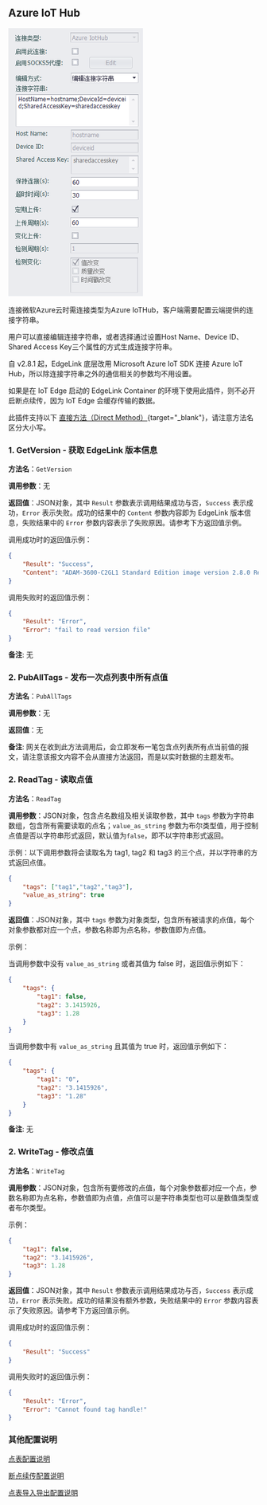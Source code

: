 ## Azure IoT Hub

![](MQTT_azureconnect.png)

连接微软Azure云时需连接类型为Azure IoTHub，客户端需要配置云端提供的连接字符串。

用户可以直接编辑连接字符串，或者选择通过设置Host Name、Device ID、Shared Access Key三个属性的方式生成连接字符串。

自 v2.8.1 起，EdgeLink 底层改用 Microsoft Azure IoT SDK 连接 Azure IoT Hub，所以除连接字符串之外的通信相关的参数均不用设置。

如果是在 IoT Edge 启动的 EdgeLink Container 的环境下使用此插件，则不必开启断点续传，因为 IoT Edge 会缓存传输的数据。

此插件支持以下 [直接方法（Direct Method）](https://docs.microsoft.com/en-us/azure/iot-hub/iot-hub-devguide-direct-methods){target="_blank"}，请注意方法名区分大小写。

### 1. GetVersion - 获取 EdgeLink 版本信息

**方法名**：`GetVersion`

**调用参数**：无

**返回值**：JSON对象，其中 `Result` 参数表示调用结果成功与否，`Success` 表示成功，`Error` 表示失败。成功的结果中的 `Content` 参数内容即为 EdgeLink 版本信息，失败结果中的 `Error` 参数内容表示了失败原因。请参考下方返回值示例。

调用成功时的返回值示例：
```json
{
	"Result": "Success",
	"Content": "ADAM-3600-C2GL1 Standard Edition image version 2.8.0 Release Dec 29 2021"
}
```

调用失败时的返回值示例：
```json
{
	"Result": "Error",
	"Error": "fail to read version file"
}
```

**备注**: 无

### 2. PubAllTags - 发布一次点列表中所有点值

**方法名**：`PubAllTags`

**调用参数**：无

**返回值**：无

**备注**: 网关在收到此方法调用后，会立即发布一笔包含点列表所有点当前值的报文，请注意该报文内容不会从直接方法返回，而是以实时数据的主题发布。


### 2. ReadTag - 读取点值

**方法名**：`ReadTag`

**调用参数**：JSON对象，包含点名数组及相关读取参数，其中 `tags` 参数为字符串数组，包含所有需要读取的点名；`value_as_string` 参数为布尔类型值，用于控制点值是否以字符串形式返回，默认值为`false`，即不以字符串形式返回。

示例：以下调用参数将会读取名为 tag1, tag2 和 tag3 的三个点，并以字符串的方式返回点值。
```json
{
	"tags": ["tag1","tag2","tag3"],
	"value_as_string": true
}
```

**返回值**：JSON对象，其中 `tags` 参数为对象类型，包含所有被请求的点值，每个对象参数都对应一个点，参数名称即为点名称，参数值即为点值。

示例：

当调用参数中没有 `value_as_string` 或者其值为 false 时，返回值示例如下：
```json
{
	"tags": {
		"tag1": false,
		"tag2": 3.1415926,
		"tag3": 1.28
	}
}
```

当调用参数中有 `value_as_string` 且其值为 true 时，返回值示例如下：
```json
{
	"tags": {
		"tag1": "0",
		"tag2": "3.1415926",
		"tag3": "1.28"
	}
}
```

**备注**: 无

### 2. WriteTag - 修改点值

**方法名**：`WriteTag`

**调用参数**：JSON对象，包含所有要修改的点值，每个对象参数都对应一个点，参数名称即为点名称，参数值即为点值，点值可以是字符串类型也可以是数值类型或者布尔类型。

示例：
```json
{
	"tag1": false,
	"tag2": "3.1415926",
	"tag3": 1.28
}
```

**返回值**：JSON对象，其中 `Result` 参数表示调用结果成功与否，`Success` 表示成功，`Error` 表示失败。成功的结果没有额外参数，失败结果中的 `Error` 参数内容表示了失败原因。请参考下方返回值示例。

调用成功时的返回值示例：
```json
{
	"Result": "Success"
}
```

调用失败时的返回值示例：
```json
{
	"Result": "Error",
	"Error": "Cannot found tag handle!"
}
```

### 其他配置说明

[点表配置说明](./others/TagList_Setting.html)

[断点续传配置说明](./others/resume.html)

[点表导入导出配置说明](./others/excel.html)
